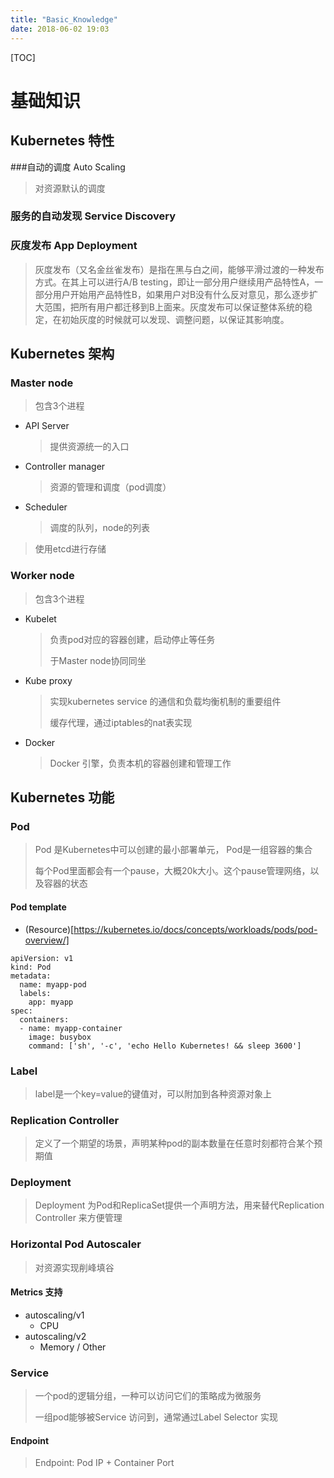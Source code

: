 ```yaml
---
title: "Basic_Knowledge"
date: 2018-06-02 19:03
---
```


[TOC]

# 基础知识



## Kubernetes 特性



###自动的调度 Auto Scaling

> 对资源默认的调度



### 服务的自动发现 Service Discovery



### 灰度发布 App Deployment

> 灰度发布（又名金丝雀发布）是指在黑与白之间，能够平滑过渡的一种发布方式。在其上可以进行A/B testing，即让一部分用户继续用产品特性A，一部分用户开始用产品特性B，如果用户对B没有什么反对意见，那么逐步扩大范围，把所有用户都迁移到B上面来。灰度发布可以保证整体系统的稳定，在初始灰度的时候就可以发现、调整问题，以保证其影响度。





## Kubernetes 架构



### Master node

> 包含3个进程

* API Server

  > 提供资源统一的入口

  

* Controller manager

  > 资源的管理和调度（pod调度）

* Scheduler

  > 调度的队列，node的列表



> 使用etcd进行存储





### Worker node

> 包含3个进程

* Kubelet

  > 负责pod对应的容器创建，启动停止等任务
  >
  > 于Master node协同同坐

* Kube proxy

  > 实现kubernetes service 的通信和负载均衡机制的重要组件
  >
  > 缓存代理，通过iptables的nat表实现

* Docker

  > Docker 引擎，负责本机的容器创建和管理工作



## Kubernetes 功能

### Pod

> Pod 是Kubernetes中可以创建的最小部署单元， Pod是一组容器的集合
>
> 每个Pod里面都会有一个pause，大概20k大小。这个pause管理网络，以及容器的状态



#### Pod template

* (Resource)[https://kubernetes.io/docs/concepts/workloads/pods/pod-overview/]

```
apiVersion: v1
kind: Pod
metadata:
  name: myapp-pod
  labels:
    app: myapp
spec:
  containers:
  - name: myapp-container
    image: busybox
    command: ['sh', '-c', 'echo Hello Kubernetes! && sleep 3600']
```



### Label 

> label是一个key=value的键值对，可以附加到各种资源对象上



### Replication Controller

> 定义了一个期望的场景，声明某种pod的副本数量在任意时刻都符合某个预期值



### Deployment

> Deployment 为Pod和ReplicaSet提供一个声明方法，用来替代Replication Controller 来方便管理



### Horizontal Pod Autoscaler

> 对资源实现削峰填谷



#### Metrics 支持

* autoscaling/v1
  * CPU
* autoscaling/v2
  * Memory / Other



### Service

> 一个pod的逻辑分组，一种可以访问它们的策略成为微服务
>
> 一组pod能够被Service 访问到，通常通过Label Selector 实现



#### Endpoint

> Endpoint: Pod IP + Container Port 


​    

​    

​    

​    



